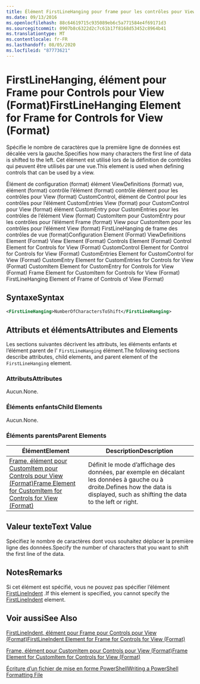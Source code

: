 ```yaml
---
title: Élément FirstLineHanging pour frame pour les contrôles pour View (format) | Microsoft Docs
ms.date: 09/13/2016
ms.openlocfilehash: 88c64619715c935089eb6c5a771584e4f69171d3
ms.sourcegitcommit: 0907b8c6322d2c7c61b17f8168d53452c8964b41
ms.translationtype: MT
ms.contentlocale: fr-FR
ms.lasthandoff: 08/05/2020
ms.locfileid: "87773621"
---
```

# <a name="firstlinehanging-element-for-frame-for-controls-for-view-format"></a><span data-ttu-id="377da-102">FirstLineHanging, élément pour Frame pour Controls pour View (Format)</span><span class="sxs-lookup"><span data-stu-id="377da-102">FirstLineHanging Element for Frame for Controls for View (Format)</span></span>

<span data-ttu-id="377da-103">Spécifie le nombre de caractères que la première ligne de données est décalée vers la gauche.</span><span class="sxs-lookup"><span data-stu-id="377da-103">Specifies how many characters the first line of data is shifted to the left.</span></span> <span data-ttu-id="377da-104">Cet élément est utilisé lors de la définition de contrôles qui peuvent être utilisés par une vue.</span><span class="sxs-lookup"><span data-stu-id="377da-104">This element is used when defining controls that can be used by a view.</span></span>

<span data-ttu-id="377da-105">Élément de configuration (format) élément ViewDefinitions (format) vue, élément (format) contrôle l’élément (format) contrôle élément pour les contrôles pour View (format) CustomControl, élément de Control pour les contrôles pour l’élément CustomEntries View (format) pour CustomControl pour View (format) élément CustomEntry pour CustomEntries pour les contrôles de l’élément View (format) CustomItem pour CustomEntry pour les contrôles pour l’élément Frame (format) View pour CustomItem pour les contrôles pour l’élément View (format) FirstLineHanging de frame des contrôles de vue (format)</span><span class="sxs-lookup"><span data-stu-id="377da-105">Configuration Element (Format) ViewDefinitions Element (Format) View Element (Format) Controls Element (Format) Control Element for Controls for View (Format) CustomControl Element for Control for Controls for View (Format) CustomEntries Element for CustomControl for View (Format) CustomEntry Element for CustomEntries for Controls for View (Format) CustomItem Element for CustomEntry for Controls for View (Format) Frame Element for CustomItem for Controls for View (Format) FirstLineHanging Element of Frame of Controls of View (Format)</span></span>

## <a name="syntax"></a><span data-ttu-id="377da-106">Syntaxe</span><span class="sxs-lookup"><span data-stu-id="377da-106">Syntax</span></span>

```xml
<FirstLineHanging>NumberOfCharactersToShift</FirstLineHanging>
```

## <a name="attributes-and-elements"></a><span data-ttu-id="377da-107">Attributs et éléments</span><span class="sxs-lookup"><span data-stu-id="377da-107">Attributes and Elements</span></span>

<span data-ttu-id="377da-108">Les sections suivantes décrivent les attributs, les éléments enfants et l’élément parent de l' `FirstLineHanging` élément.</span><span class="sxs-lookup"><span data-stu-id="377da-108">The following sections describe attributes, child elements, and parent element of the `FirstLineHanging` element.</span></span>

### <a name="attributes"></a><span data-ttu-id="377da-109">Attributs</span><span class="sxs-lookup"><span data-stu-id="377da-109">Attributes</span></span>

<span data-ttu-id="377da-110">Aucun.</span><span class="sxs-lookup"><span data-stu-id="377da-110">None.</span></span>

### <a name="child-elements"></a><span data-ttu-id="377da-111">Éléments enfants</span><span class="sxs-lookup"><span data-stu-id="377da-111">Child Elements</span></span>

<span data-ttu-id="377da-112">Aucun.</span><span class="sxs-lookup"><span data-stu-id="377da-112">None.</span></span>

### <a name="parent-elements"></a><span data-ttu-id="377da-113">Éléments parents</span><span class="sxs-lookup"><span data-stu-id="377da-113">Parent Elements</span></span>

|<span data-ttu-id="377da-114">Élément</span><span class="sxs-lookup"><span data-stu-id="377da-114">Element</span></span>|<span data-ttu-id="377da-115">Description</span><span class="sxs-lookup"><span data-stu-id="377da-115">Description</span></span>|
|-------------|-----------------|
|[<span data-ttu-id="377da-116">Frame, élément pour CustomItem pour Controls pour View (Format)</span><span class="sxs-lookup"><span data-stu-id="377da-116">Frame Element for CustomItem for Controls for View (Format)</span></span>](./frame-element-for-customitem-for-controls-for-view-format.md)|<span data-ttu-id="377da-117">Définit le mode d’affichage des données, par exemple en décalant les données à gauche ou à droite.</span><span class="sxs-lookup"><span data-stu-id="377da-117">Defines how the data is displayed, such as shifting the data to the left or right.</span></span>|

## <a name="text-value"></a><span data-ttu-id="377da-118">Valeur texte</span><span class="sxs-lookup"><span data-stu-id="377da-118">Text Value</span></span>

<span data-ttu-id="377da-119">Spécifiez le nombre de caractères dont vous souhaitez déplacer la première ligne des données.</span><span class="sxs-lookup"><span data-stu-id="377da-119">Specify the number of characters that you want to shift the first line of the data.</span></span>

## <a name="remarks"></a><span data-ttu-id="377da-120">Notes</span><span class="sxs-lookup"><span data-stu-id="377da-120">Remarks</span></span>

<span data-ttu-id="377da-121">Si cet élément est spécifié, vous ne pouvez pas spécifier l’élément [FirstLineIndent](./firstlineindent-element-for-frame-for-controls-for-view-format.md) .</span><span class="sxs-lookup"><span data-stu-id="377da-121">If this element is specified, you cannot specify the [FirstLineIndent](./firstlineindent-element-for-frame-for-controls-for-view-format.md) element.</span></span>

## <a name="see-also"></a><span data-ttu-id="377da-122">Voir aussi</span><span class="sxs-lookup"><span data-stu-id="377da-122">See Also</span></span>

[<span data-ttu-id="377da-123">FirstLineIndent, élément pour Frame pour Controls pour View (Format)</span><span class="sxs-lookup"><span data-stu-id="377da-123">FirstLineIndent Element for Frame for Controls for View (Format)</span></span>](./firstlineindent-element-for-frame-for-controls-for-view-format.md)

[<span data-ttu-id="377da-124">Frame, élément pour CustomItem pour Controls pour View (Format)</span><span class="sxs-lookup"><span data-stu-id="377da-124">Frame Element for CustomItem for Controls for View (Format)</span></span>](./frame-element-for-customitem-for-controls-for-view-format.md)

[<span data-ttu-id="377da-125">Écriture d’un fichier de mise en forme PowerShell</span><span class="sxs-lookup"><span data-stu-id="377da-125">Writing a PowerShell Formatting File</span></span>](./writing-a-powershell-formatting-file.md)
